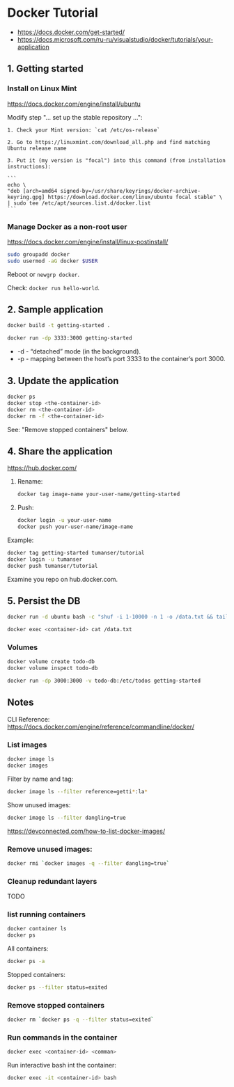 # Docker Tutorial

* https://docs.docker.com/get-started/
* https://docs.microsoft.com/ru-ru/visualstudio/docker/tutorials/your-application



## 1. Getting started


### Install on Linux Mint

https://docs.docker.com/engine/install/ubuntu

Modify step "... set up the stable repository ...":

    1. Check your Mint version: `cat /etc/os-release`
    
    2. Go to https://linuxmint.com/download_all.php and find matching Ubuntu release name

    3. Put it (my version is "focal") into this command (from installation instructions):

    ```
    echo \
    "deb [arch=amd64 signed-by=/usr/share/keyrings/docker-archive-keyring.gpg] https://download.docker.com/linux/ubuntu focal stable" \
    | sudo tee /etc/apt/sources.list.d/docker.list
    ```


### Manage Docker as a non-root user

https://docs.docker.com/engine/install/linux-postinstall/

```sh
sudo groupadd docker
sudo usermod -aG docker $USER
```

Reboot or `newgrp docker`.

Check: `docker run hello-world`.




## 2. Sample application


```sh
docker build -t getting-started .
```

```sh
docker run -dp 3333:3000 getting-started
```

*   -d - “detached” mode (in the background).
*   -p - mapping between the host’s port 3333 to the container’s port 3000.



## 3. Update the application


```sh
docker ps
docker stop <the-container-id>
docker rm <the-container-id>
docker rm -f <the-container-id>
```

See: "Remove stopped containers" below.



## 4. Share the application


https://hub.docker.com/

1. Rename:
    
    ```sh
    docker tag image-name your-user-name/getting-started
    ```

2. Push:

    ```sh
    docker login -u your-user-name
    docker push your-user-name/image-name
    ```

Example:

```sh
docker tag getting-started tumanser/tutorial
docker login -u tumanser
docker push tumanser/tutorial
```

Examine you repo on hub.docker.com.



## 5. Persist the DB


```sh
docker run -d ubuntu bash -c "shuf -i 1-10000 -n 1 -o /data.txt && tail -f /dev/null"
```

```sh
docker exec <container-id> cat /data.txt
```

### Volumes

```sh
docker volume create todo-db
docker volume inspect todo-db
```

```sh
docker run -dp 3000:3000 -v todo-db:/etc/todos getting-started
```



## Notes


CLI Reference: https://docs.docker.com/engine/reference/commandline/docker/


### List images

```sh
docker image ls
docker images
```

Filter by name and tag:

```sh
docker image ls --filter reference=getti*:la*
```

Show unused images:

```sh
docker image ls --filter dangling=true
```

https://devconnected.com/how-to-list-docker-images/


### Remove unused images:

```sh
docker rmi `docker images -q --filter dangling=true`
```


### Cleanup redundant layers

TODO


### list running containers

```sh
docker container ls
docker ps
```

All containers:

```sh
docker ps -a
```

Stopped containers:

```sh
docker ps --filter status=exited
```


### Remove stopped containers

```sh
docker rm `docker ps -q --filter status=exited`
```


### Run commands in the container

```sh
docker exec <container-id> <comman>
```

Run interactive bash int the container:

```sh
docker exec -it <container-id> bash
```
